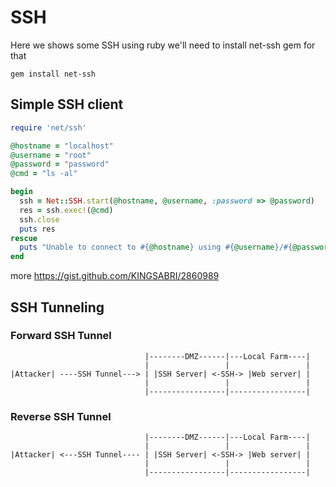 # SSH
Here we shows some SSH using ruby
we'll need to install net-ssh gem for that

```
gem install net-ssh
```


## Simple SSH client
```ruby
require 'net/ssh'

@hostname = "localhost"
@username = "root"
@password = "password"
@cmd = "ls -al"

begin
  ssh = Net::SSH.start(@hostname, @username, :password => @password)
  res = ssh.exec!(@cmd)
  ssh.close
  puts res
rescue
  puts "Unable to connect to #{@hostname} using #{@username}/#{@password}"
end
```

more
https://gist.github.com/KINGSABRI/2860989

## SSH Tunneling

### Forward SSH Tunnel 
```
                              |--------DMZ------|---Local Farm----|
                              |                 |                 |
|Attacker| ----SSH Tunnel---> | |SSH Server| <-SSH-> |Web server| |
                              |                 |                 |
                              |-----------------|-----------------|
```


### Reverse SSH Tunnel 
```
                              |--------DMZ------|---Local Farm----|
                              |                 |                 |
|Attacker| <---SSH Tunnel---- | |SSH Server| <-SSH-> |Web server| |
                              |                 |                 |
                              |-----------------|-----------------|
```








<br><br><br>
---





